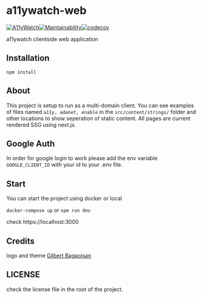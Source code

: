 # a11ywatch-web

[![A11yWatch](https://circleci.com/gh/A11yWatch/web.svg?style=svg)](https://circleci.com/gh/A11yWatch/web)[![Maintainability](https://api.codeclimate.com/v1/badges/702d7d7ce56b7e28bcf4/maintainability)](https://codeclimate.com/github/A11yWatch/web/maintainability)[![codecov](https://codecov.io/gh/A11yWatch/web/branch/master/graph/badge.svg?token=MBV2LGQO3J)](https://codecov.io/gh/A11yWatch/web)

a11ywatch clientside web application

## Installation

```
npm install
```

## About

This project is setup to run as a multi-domain client. You can see examples of files named `a11y, adanet, enable` in the `src/content/strings/` folder and other locations to show seperation of static content. All pages are current rendered SSG using next.js.

## Google Auth

In order for google login to work please add the env variable `GOOGLE_CLIENT_ID` with your id to your .env file.

## Start

You can start the project using docker or local

`docker-compose up` or `npm run dev`

check https://localhost:3000

## Credits

logo and theme [Gilbert Bagaoisan](https://twitter.com/gbertb)

## LICENSE

check the license file in the root of the project.
